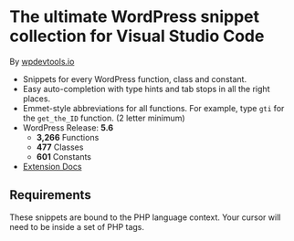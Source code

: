# The ultimate WordPress snippet collection for Visual Studio Code

By [wpdevtools.io](https://www.wpdevtools.io/)

*	Snippets for every WordPress function, class and constant.
*	Easy auto-completion with type hints and tab stops in all the right places.
*	Emmet-style abbreviations for all functions. For example, type `gti` for the `get_the_ID` function. (2 letter minimum)
*	WordPress Release: **5.6**
	-	**3,266** Functions
	-	**477** Classes
	-	**601** Constants
*	[Extension Docs](https://www.wpdevtools.io/tools/vscode-snippets/)

## Requirements

These snippets are bound to the PHP language context. Your cursor will need to be inside a set of PHP tags.